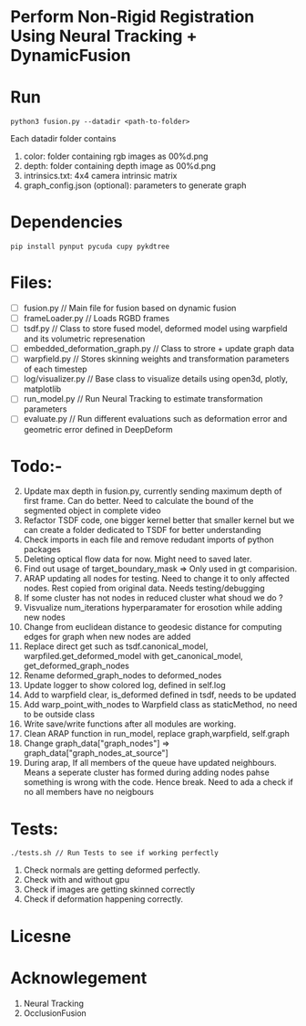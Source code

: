 # Perform Non-Rigid Registration Using Neural Tracking + DynamicFusion

# Run
```
python3 fusion.py --datadir <path-to-folder>
``` 

Each datadir folder contains
1. color: folder containing rgb images as 00%d.png
2. depth: folder containing depth image as 00%d.png 
3. intrinsics.txt: 4x4 camera intrinsic matrix 
4. graph_config.json (optional): parameters to generate graph 

# Dependencies 
```
pip install pynput pycuda cupy pykdtree
```  

# Files: 
- [ ] fusion.py 					// Main file for fusion based on dynamic fusion 
- [ ] frameLoader.py 				// Loads RGBD frames 
- [ ] tsdf.py 						// Class to store fused model, deformed model using warpfield and its volumetric represenation
- [ ] embedded_deformation_graph.py // Class to strore + update graph data 
- [ ] warpfield.py 					// Stores skinning weights and transformation parameters of each timestep 
- [ ] log/visualizer.py 			// Base class to visualize details using open3d, plotly, matplotlib  
- [ ] run_model.py 					// Run Neural Tracking to estimate transformation parameters
- [ ] evaluate.py 					// Run different evaluations such as deformation error and geometric error defined in DeepDeform

# Todo:- 
2. Update max depth in fusion.py, currently sending maximum depth of first frame. Can do better. Need to calculate the bound of the segmented object in complete video
3. Refactor TSDF code, one bigger kernel better that smaller kernel but we can create a folder dedicated to TSDF for better understanding
6. Check imports in each file and remove redudant imports of python packages
7. Deleting optical flow data for now. Might need to saved later. 
9. Find out usage of target_boundary_mask => Only used in gt comparision. 
13. ARAP updating all nodes for testing. Need to change it to only affected nodes. Rest copied from original data. Needs testing/debugging 
13. If some cluster has not nodes in reduced cluster what shoud we do ?  
14. Visvualize num_iterations hyperparamater for erosotion while adding new nodes 
15. Change from euclidean distance to geodesic distance for computing edges for graph when new nodes are added 
16. Replace direct get such as tsdf.canonical_model, warpfiled.get_deformed_model with get_canonical_model, get_deformed_graph_nodes 
17. Rename deformed_graph_nodes to deformed_nodes
18. Update logger to show colored log, defined in self.log 
19. Add to warpfield clear, is_deformed defined in tsdf, needs to be updated 
20. Add warp_point_with_nodes to Warpfield class as staticMethod, no need to be outside class
21. Write save/write functions after all modules are working.
22. Clean ARAP function in run_model, replace graph,warpfield, self.graph
23. Change graph_data["graph_nodes"] => graph_data["graph_nodes_at_source"]
24. During arap, If all members of the queue have updated neighbours. Means a seperate cluster has formed during adding nodes pahse something is wrong with the code. Hence break. Need to ada a check if no all members have no neigbours 	
# Tests: 
```
./tests.sh // Run Tests to see if working perfectly
```
1. Check normals are getting deformed perfectly. 
2. Check with and without gpu 
3. Check if images are getting skinned correctly  
4. Check if deformation happening correctly.
# Licesne 


# Acknowlegement
1. Neural Tracking
2. OcclusionFusion 